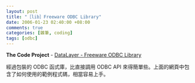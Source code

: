 ```yaml
--- 
layout: post
title: "［lib］Freeware ODBC Library"
date: 2006-01-23 02:40:00 +08:00
comments: true
categories: [雜筆, coding]
tags: [odbc]
---
```


**The Code Project** - [DataLayer - Freeware ODBC Library](http://www.codeproject.com/database/DataLayer.asp)

經過包裝的 ODBC 函式庫，比直接調用 ODBC API 來得簡單些。上面的網頁中包含了如何使用的範例程式碼，相當容易上手。
